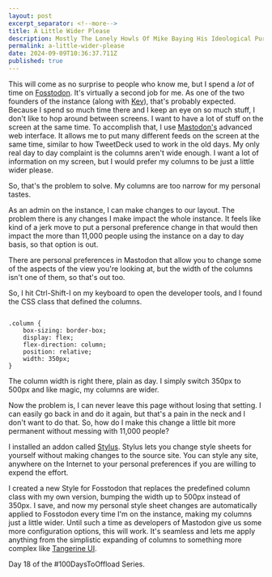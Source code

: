 ```yaml
---
layout: post
excerpt_separator: <!--more-->
title: A Little Wider Please
description: Mostly The Lonely Howls Of Mike Baying His Ideological Purity At The Moon
permalink: a-little-wider-please
date: 2024-09-09T10:36:37.711Z
published: true
---
```


This will come as no surprise to people who know me, but I spend a _lot_ of time on [Fosstodon](https://fosstodon.org). It's virtually a second job for me. As one of the two founders of the instance (along with [Kev](https://fosstodon.org/@kev)), that's probably expected. Because I spend so much time there and I keep an eye on so much stuff, I don't like to hop around between screens. I want to have a lot of stuff on the screen at the same time. To accomplish that, I use [Mastodon's](https://joinmastodon.org) advanced web interface. It allows me to put many different feeds on the screen at the same time, similar to how TweetDeck used to work in the old days. My only real day to day complaint is the columns aren't wide enough. I want a lot of information on my screen, but I would prefer my columns to be just a little wider please.

<!--more-->

So, that's the problem to solve. My columns are too narrow for my personal tastes. 

As an admin on the instance, I can make changes to our layout. The problem there is any changes I make impact the whole instance. It feels like kind of a jerk move to put a personal preference change in that would then impact the more than 11,000 people using the instance on a day to day basis, so that option is out.

There are personal preferences in Mastodon that allow you to change some of the aspects of the view you're looking at, but the width of the columns isn't one of them, so that's out too.

So, I hit Ctrl-Shift-I on my keyboard to open the developer tools, and I found the CSS class that defined the columns.

<code>
.column {
    box-sizing: border-box;
    display: flex;
    flex-direction: column;
    position: relative;
    width: 350px;
}
</code>

The column width is right there, plain as day. I simply switch 350px to 500px and like magic, my columns are wider. 

Now the problem is, I can never leave this page without losing that setting. I can easily go back in and do it again, but that's a pain in the neck and I don't want to do that. So, how do I make this change a little bit more permanent without messing with 11,000 people?

I installed an addon called [Stylus](https://addons.mozilla.org/en-US/firefox/addon/styl-us/). Stylus lets you change style sheets for yourself without making changes to the source site. You can style any site, anywhere on the Internet to your personal preferences if you are willing to expend the effort. 

I created a new Style for Fosstodon that replaces the predefined column class with my own version, bumping the width up to 500px instead of 350px. I save, and now my personal style sheet changes are automatically applied to Fosstodon every time I'm on the instance, making my columns just a little wider. Until such a time as developers of Mastodon give us some more configuration options, this will work. It's seamless and lets me apply anything from the simplistic expanding of columns to something more complex like [Tangerine UI](https://github.com/nileane/TangerineUI-for-Mastodon). 

Day 18 of the #100DaysToOffload Series.
